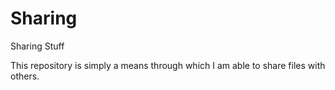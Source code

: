 # Sharing
Sharing Stuff

This repository is simply a means through which I am able to share files with others.
